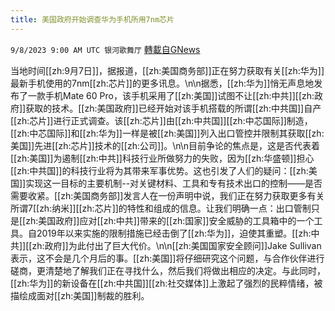 ```yaml
---
title: 美国政府开始调查华为手机所用7nm芯片
---
```

`9/8/2023 9:00 AM UTC 银河歌舞厅` [轉載自GNews](https://gnews.org/articles/1662323)

当地时间[[zh:9月7日]]，据报道，[[zh:美国商务部]]正在努力获取有关[[zh:华为]]最新手机使用的7nm[[zh:芯片]]的更多讯息。\n\n据悉，[[zh:华为]]悄无声息地发布了一款手机Mate 60 Pro，该手机采用了[[zh:美国]]试图不让[[zh:中共]][[zh:政府]]获取的技术。[[zh:美国政府]]已经开始对该手机搭载的所谓[[zh:中共国]]自产[[zh:芯片]]进行正式调查。该[[zh:芯片]]由[[zh:中共国]][[zh:中芯国际]]制造，[[zh:中芯国际]]和[[zh:华为]]一样是被[[zh:美国]]列入出口管控并限制其获取[[zh:美国]]先进[[zh:芯片]]技术的[[zh:公司]]。\n\n目前争论的焦点是，这是否代表着[[zh:美国]]为遏制[[zh:中共]]科技行业所做努力的失败，因为[[zh:华盛顿]]担心[[zh:中共国]]的科技行业将为其带来军事优势。这也引发了人们的疑问：[[zh:美国]]实现这一目标的主要机制--对关键材料、工具和专有技术出口的控制——是否需要收紧。[[zh:美国商务部]]发言人在一份声明中说，我们正在努力获取更多有关所谓7[[zh:纳米]][[zh:芯片]]的特性和组成的信息。让我们明确一点：出口管制只是[[zh:美国政府]]应对[[zh:中共]]带来的[[zh:国家]]安全威胁的工具箱中的一个工具。自2019年以来实施的限制措施已经击倒了[[zh:华为]]，迫使其重塑。[[zh:中共]][[zh:政府]]为此付出了巨大代价。\n\n[[zh:美国国家安全顾问]]Jake Sullivan表示，这不会是几个月后的事。[[zh:美国]]将仔细研究这个问题，与合作伙伴进行磋商，更清楚地了解我们正在寻找什么，然后我们将做出相应的决定。与此同时，[[zh:华为]]的新设备在[[zh:中共国]][[zh:社交媒体]]上激起了强烈的民粹情绪，被描绘成面对[[zh:美国]]制裁的胜利。

